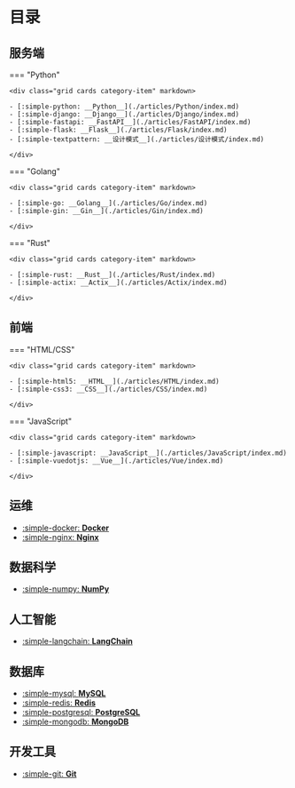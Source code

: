# 目录

## 服务端

=== "Python"

    <div class="grid cards category-item" markdown>

    - [:simple-python: __Python__](./articles/Python/index.md)
    - [:simple-django: __Django__](./articles/Django/index.md)
    - [:simple-fastapi: __FastAPI__](./articles/FastAPI/index.md)
    - [:simple-flask: __Flask__](./articles/Flask/index.md)
    - [:simple-textpattern: __设计模式__](./articles/设计模式/index.md)

    </div>

=== "Golang"

    <div class="grid cards category-item" markdown>

    - [:simple-go: __Golang__](./articles/Go/index.md)
    - [:simple-gin: __Gin__](./articles/Gin/index.md)

    </div>

=== "Rust"

    <div class="grid cards category-item" markdown>

    - [:simple-rust: __Rust__](./articles/Rust/index.md)
    - [:simple-actix: __Actix__](./articles/Actix/index.md)

    </div>

## 前端

=== "HTML/CSS"

    <div class="grid cards category-item" markdown>

    - [:simple-html5: __HTML__](./articles/HTML/index.md)
    - [:simple-css3: __CSS__](./articles/CSS/index.md)

    </div>

=== "JavaScript"

    <div class="grid cards category-item" markdown>

    - [:simple-javascript: __JavaScript__](./articles/JavaScript/index.md)
    - [:simple-vuedotjs: __Vue__](./articles/Vue/index.md)

    </div>

## 运维

<div class="grid cards category-item" markdown>

- [:simple-docker: __Docker__](./articles/Docker/index.md)
- [:simple-nginx: __Nginx__](./articles/Nginx/index.md)

</div>
    
## 数据科学

<div class="grid cards category-item" markdown>

- [:simple-numpy: __NumPy__](./articles/NumPy/index.md)

</div>

## 人工智能

<div class="grid cards category-item" markdown>

- [:simple-langchain: __LangChain__](./articles/LangChain/index.md)

</div>

## 数据库

<div class="grid cards category-item" markdown>

- [:simple-mysql: __MySQL__](./articles/DataBase/MySQL/index.md)
- [:simple-redis: __Redis__](./articles/DataBase/Redis/index.md)
- [:simple-postgresql: __PostgreSQL__](./articles/DataBase/PostgreSQL/index.md)
- [:simple-mongodb: __MongoDB__](./articles/DataBase/MongoDB/index.md)

</div>

## 开发工具

<div class="grid cards category-item" markdown>

- [:simple-git: __Git__](./articles/Git/index.md)

</div>
